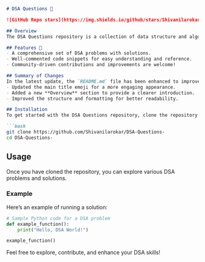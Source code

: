 ```markdown
# DSA Questions 📖

![GitHub Repo stars](https://img.shields.io/github/stars/Shivanilarokar/DSA-Questions-?style=social) ![GitHub forks](https://img.shields.io/github/forks/Shivanilarokar/DSA-Questions-?style=social)

## Overview
The DSA Questions repository is a collection of data structure and algorithm problems designed to help developers improve their coding skills and problem-solving abilities.

## Features 🎉
- A comprehensive set of DSA problems with solutions.
- Well-commented code snippets for easy understanding and reference.
- Community-driven contributions and improvements are welcome!

## Summary of Changes
In the latest update, the `README.md` file has been enhanced to improve clarity and user engagement:
- Updated the main title emoji for a more engaging appearance.
- Added a new **Overview** section to provide a clearer introduction.
- Improved the structure and formatting for better readability.

## Installation
To get started with the DSA Questions repository, clone the repository using the following command:

```bash
git clone https://github.com/Shivanilarokar/DSA-Questions-
cd DSA-Questions-
```

## Usage
Once you have cloned the repository, you can explore various DSA problems and solutions.

### Example
Here’s an example of running a solution:

```python
# Sample Python code for a DSA problem
def example_function():
    print("Hello, DSA World!")

example_function()
```

Feel free to explore, contribute, and enhance your DSA skills!
```